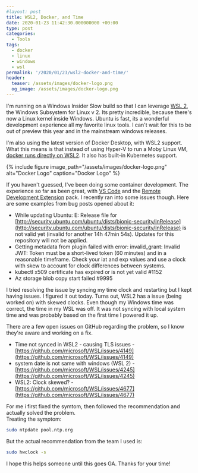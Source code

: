 ```yaml
---
#layout: post
title: WSL2, Docker, and Time
date: 2020-01-23 11:42:30.000000000 +00:00
type: post
categories:
  - Tools
tags:
  - docker
  - linux
  - windows
  - wsl
permalink: '/2020/01/23/wsl2-docker-and-time/'
header:
  teaser: /assets/images/docker-logo.png
  og_image: /assets/images/docker-logo.png
---
```


I'm running on a Windows Insider Slow build so that I can leverage [WSL 2](https://docs.microsoft.com/en-us/windows/wsl/wsl2-index), the Windows Subsystem for Linux v 2. Its pretty incredible, because there's now a Linux kernel inside Windows. Ubuntu is fast, its a wonderful development experience all my favorite linux tools. I can't wait for this to be out of preview this year and in the mainstream windows releases.

I'm also using the latest version of Docker Desktop, with WSL2 support. What this means is that instead of using Hyper-V to run a Moby Linux VM, [docker runs directly on WSL2](https://docs.docker.com/docker-for-windows/wsl-tech-preview/). It also has built-in Kubernetes support.

{% include figure image_path="/assets/images/docker-logo.png" alt="Docker Logo" caption="Docker Logo" %}

If you haven't guessed, I've been doing some container development. The experience so far as been great, with [VS Code](https://code.visualstudio.com/) and the [Remote Development Extension](https://marketplace.visualstudio.com/items?itemName=ms-vscode-remote.vscode-remote-extensionpack) pack. I recently ran into some issues though. Here are some examples from bug posts opened about it:

- While updating Ubuntu: E: Release file for [http://security.ubuntu.com/ubuntu/dists/bionic-security/InRelease](http://security.ubuntu.com/ubuntu/dists/bionic-security/InRelease) is not valid yet (invalid for another 14h 47min 54s). Updates for this repository will not be applied.
- Getting metadata from plugin failed with error: invalid_grant: Invalid JWT: Token must be a short-lived token (60 minutes) and in a reasonable timeframe. Check your iat and exp values and use a clock with skew to account for clock differences between systems.
- kubectl x509 certificate has expired or is not yet valid #1152
- Az storage blob copy start failed #9995

I tried resolving the issue by syncing my time clock and restarting but I kept having issues. I figured it out today. Turns out, WSL2 has a issue (being worked on) with skewed clocks. Even though my Windows time was correct, the time in my WSL was off. It was not syncing with local system time and was probably based on the first time I powered it up.

There are a few open issues on GitHub regarding the problem, so I know they're aware and working on a fix.

- Time not synced in WSL2 - causing TLS issues - [https://github.com/microsoft/WSL/issues/4149](https://github.com/microsoft/WSL/issues/4149)
- system date is not same with windows (WSL 2) - [https://github.com/microsoft/WSL/issues/4245](https://github.com/microsoft/WSL/issues/4245)
- WSL2: Clock skewed? - [https://github.com/microsoft/WSL/issues/4677](https://github.com/microsoft/WSL/issues/4677)

For me i first fixed the symtom, then followed the recommendation and actually solved the problem.  
Treating the symptom:

```bash
sudo ntpdate pool.ntp.org
```

But the actual recommendation from the team I used is:

```bash
sudo hwclock -s
```

I hope this helps someone until this goes GA. Thanks for your time!
